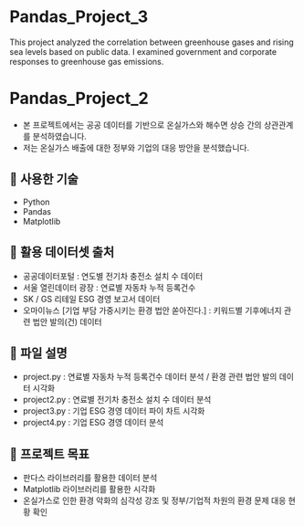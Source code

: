 # Pandas_Project_3
This project analyzed the correlation between greenhouse gases and rising sea levels based on public data. I examined government and corporate responses to greenhouse gas emissions.

# Pandas_Project_2

- 본 프로젝트에서는 공공 데이터를 기반으로 온실가스와 해수면 상승 간의 상관관계를 분석하였습니다.
- 저는 온실가스 배출에 대한 정부와 기업의 대응 방안을 분석했습니다.

## 🔧 사용한 기술

- Python
- Pandas
- Matplotlib

## 📂 활용 데이터셋 출처

- 공공데이터포털 : 연도별 전기차 충전소 설치 수 데이터
- 서울 열린데이터 광장 : 연료별 자동차 누적 등록건수
- SK / GS 리테일 ESG 경영 보고서 데이터
- 오마이뉴스 [기업 부담 가중시키는 환경 법안 쏟아진다.] : 키워드별 기후에너지 관련 법안 발의(건) 데이터

## 📂 파일 설명 

- project.py : 연료별 자동차 누적 등록건수 데이터 분석 / 환경 관련 법안 발의 데이터 시각화
- project2.py : 연료별 전기차 충전소 설치 수 데이터 분석 
- project3.py : 기업 ESG 경영 데이터 파이 차트 시각화 
- project4.py : 기업 ESG 경영 데이터 분석

## 🎯 프로젝트 목표 

- 판다스 라이브러리를 활용한 데이터 분석
- Matplotlib 라이브러리를 활용한 시각화
- 온실가스로 인한 환경 악화의 심각성 강조 및 정부/기업적 차원의 환경 문제 대응 현황 확인
